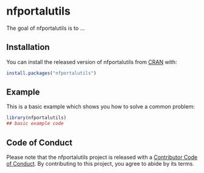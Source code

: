 
# nfportalutils

<!-- badges: start -->
<!-- badges: end -->

The goal of nfportalutils is to ...

## Installation

You can install the released version of nfportalutils from [CRAN](https://CRAN.R-project.org) with:

``` r
install.packages("nfportalutils")
```

## Example

This is a basic example which shows you how to solve a common problem:

``` r
library(nfportalutils)
## basic example code
```

## Code of Conduct
  
Please note that the nfportalutils project is released with a [Contributor Code of Conduct](https://contributor-covenant.org/version/2/0/CODE_OF_CONDUCT.html). By contributing to this project, you agree to abide by its terms.
